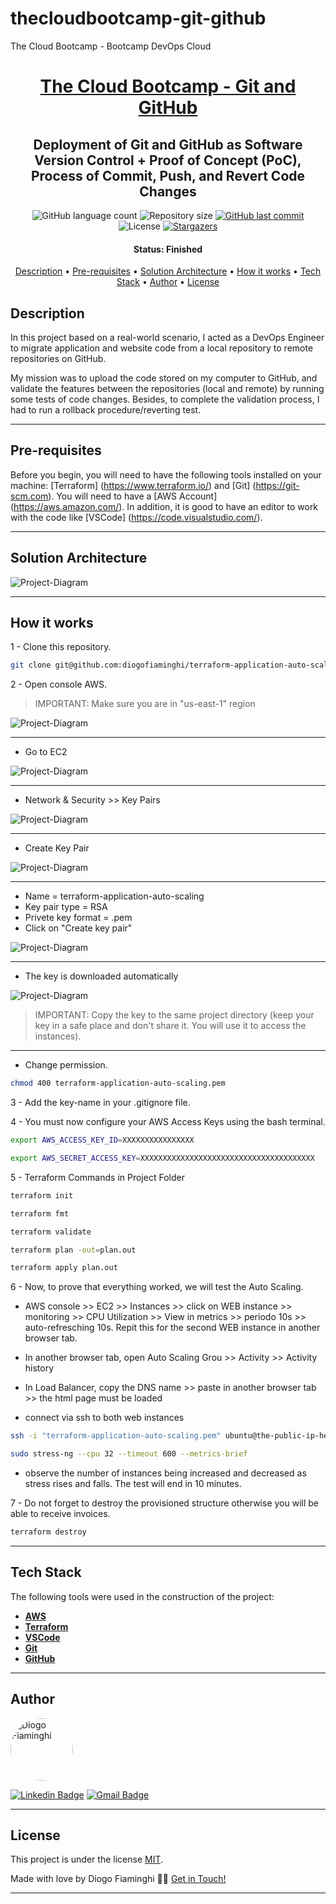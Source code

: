 # thecloudbootcamp-git-github
The Cloud Bootcamp - Bootcamp DevOps Cloud

<h1 align="center">
   <a href="#"> The Cloud Bootcamp - Git and GitHub </a>
</h1>

<h2 align="center">
    Deployment of Git and GitHub as Software Version Control + Proof of Concept (PoC), Process of Commit, Push, and Revert Code Changes
</h2>

<p align="center">
  <img alt="GitHub language count" src="https://img.shields.io/github/languages/count/diogofiaminghi/thecloudbootcamp-git-github?color=%2304D361">

  <img alt="Repository size" src="https://img.shields.io/github/repo-size/diogofiaminghi/thecloudbootcamp-git-github">

   <a href="https://github.com/diogofiaminghi/thecloudbootcamp-git-github/commits/master">
    <img alt="GitHub last commit" src="https://img.shields.io/github/last-commit/diogofiaminghi/thecloudbootcamp-git-github">
  </a>
    
   <img alt="License" src="https://img.shields.io/badge/license-MIT-brightgreen">
	
   <a href="https://github.com/diogofiaminghi/thecloudbootcamp-git-github/stargazers">
    <img alt="Stargazers" src="https://img.shields.io/github/stars/diogofiaminghi/thecloudbootcamp-git-github?style=social">
  </a>
</p>


<h4 align="center"> 
	 Status: Finished
</h4>

<p align="center">
 <a href="#description">Description</a> •
 <a href="#pre-requisites">Pre-requisites</a> • 
 <a href="#solution-architecture">Solution Architecture</a> • 
 <a href="#how-it-works">How it works</a> • 
 <a href="#tech-stack">Tech Stack</a> • 
 <a href="#author">Author</a> • 
 <a href="#license">License</a>

</p>


## Description

In this project based on a real-world scenario, I acted as a DevOps Engineer to migrate application and website code from a local repository to remote repositories on GitHub.

My mission was to upload the code stored on my computer to GitHub, and validate the features between the repositories (local and remote) by running some tests of code changes. Besides, to complete the validation process, I had to run a rollback procedure/reverting test.

---

## Pre-requisites

Before you begin, you will need to have the following tools installed on your machine:
[Terraform] (https://www.terraform.io/) and [Git] (https://git-scm.com).
You will need to have a [AWS Account] (https://aws.amazon.com/).
In addition, it is good to have an editor to work with the code like [VSCode] (https://code.visualstudio.com/).

---

## Solution Architecture

![Project-Diagram](https://github.com/diogofiaminghi/terraform-application-auto-scaling/blob/10938393ee3062921453eb6dca37b8b700caba1f/terraform-application-auto-scaling.drawio.png)

---

## How it works

1 - Clone this repository.

```bash
git clone git@github.com:diogofiaminghi/terraform-application-auto-scaling.git
```

2 - Open console AWS. 

> IMPORTANT: Make sure you are in "us-east-1" region

![Project-Diagram](https://github.com/diogofiaminghi/terraform-application-auto-scaling/blob/e07ee09f9b5c7bd07793553e25245a5e9c9a76cc/01%20-%20Console%20AWS.PNG)

---

- Go to EC2 

![Project-Diagram](https://github.com/diogofiaminghi/terraform-application-auto-scaling/blob/e07ee09f9b5c7bd07793553e25245a5e9c9a76cc/02%20-%20Console%20AWS.PNG)

---

- Network & Security >> Key Pairs 

![Project-Diagram](https://github.com/diogofiaminghi/terraform-application-auto-scaling/blob/e07ee09f9b5c7bd07793553e25245a5e9c9a76cc/03%20-%20Console%20AWS.PNG)

---

- Create Key Pair 

![Project-Diagram](https://github.com/diogofiaminghi/terraform-application-auto-scaling/blob/e07ee09f9b5c7bd07793553e25245a5e9c9a76cc/04%20-%20Console%20AWS.PNG)

---
	
- Name = terraform-application-auto-scaling
- Key pair type = RSA
- Privete key format = .pem
- Click on "Create key pair"

![Project-Diagram](https://github.com/diogofiaminghi/terraform-application-auto-scaling/blob/e07ee09f9b5c7bd07793553e25245a5e9c9a76cc/05%20-%20Console%20AWS.PNG)

---
	
- The key is downloaded automatically

![Project-Diagram](https://github.com/diogofiaminghi/terraform-application-auto-scaling/blob/e07ee09f9b5c7bd07793553e25245a5e9c9a76cc/06%20-%20Console%20AWS.PNG)

> IMPORTANT: Copy the key to the same project directory (keep your key in a safe place and don't share it. You will use it to access the instances).

---

- Change permission.

```bash
chmod 400 terraform-application-auto-scaling.pem
```

3 - Add the key-name in your .gitignore file.

4 - You must now configure your AWS Access Keys using the bash terminal.

```bash
export AWS_ACCESS_KEY_ID=XXXXXXXXXXXXXXXX
```
```bash
export AWS_SECRET_ACCESS_KEY=XXXXXXXXXXXXXXXXXXXXXXXXXXXXXXXXXXXXXXX
```

5 - Terraform Commands in Project Folder
```bash
terraform init
```

```bash
terraform fmt
```

```bash
terraform validate
```

```bash
terraform plan -out=plan.out
```

```bash
terraform apply plan.out
```

6 - Now, to prove that everything worked, we will test the Auto Scaling.

- AWS console >> EC2 >> Instances >> click on WEB instance >> monitoring >> CPU Utilization >> View in metrics >> periodo 10s >> auto-refresching 10s. Repit this for the second WEB instance in another browser tab.

- In another browser tab, open Auto Scaling Grou >> Activity >> Activity history

- In Load Balancer, copy the DNS name >> paste in another browser tab >> the html page must be loaded

- connect via ssh to both web instances

```bash
ssh -i "terraform-application-auto-scaling.pem" ubuntu@the-public-ip-here
```
```bash
sudo stress-ng --cpu 32 --timeout 600 --metrics-brief
```

- observe the number of instances being increased and decreased as stress rises and falls. The test will end in 10 minutes.

7 - Do not forget to destroy the provisioned structure otherwise you will be able to receive invoices.
```bash
terraform destroy
```

---

## Tech Stack

The following tools were used in the construction of the project:

-   **[AWS](https://aws.amazon.com/?nc1=h_ls)**
-   **[Terraform](https://www.terraform.io/)**
-   **[VSCode](https://code.visualstudio.com/)**
-   **[Git](https://git-scm.com/)**
-   **[GitHub](https://github.com/)**

---

## Author

<a href="https://www.linkedin.com/in/diogofiaminghi/">
 <img style="border-radius: 50%;" src="https://avatars.githubusercontent.com/u/100308537?s=400&u=abd27efe08d079fba2776ad691516666e8339aa5&v=4" width="100px;" alt="Diogo Fiaminghi"/>
	
[![Linkedin Badge](https://img.shields.io/badge/-Diogo_Fiaminghi-blue?style=flat-square&logo=Linkedin&logoColor=white&link=https://www.linkedin.com/in/diogofiaminghi/)](https://www.linkedin.com/in/diogofiaminghi/) 
[![Gmail Badge](https://img.shields.io/badge/-diogofiaminghi@gmail.com-c14438?style=flat-square&logo=Gmail&logoColor=white&link=mailto:diogofiaminghi@gmail.com)](mailto:diogofiaminghi@gmail.com)

---

## License

This project is under the license [MIT](https://github.com/diogofiaminghi/terraform-application-auto-scaling/blob/1804cdb66b6d73a1ff8b62d92cacad6110d655d7/LICENSE).

Made with love by Diogo Fiaminghi 👋🏽 [Get in Touch!](Https://www.linkedin.com/in/diogofiaminghi/)

---
